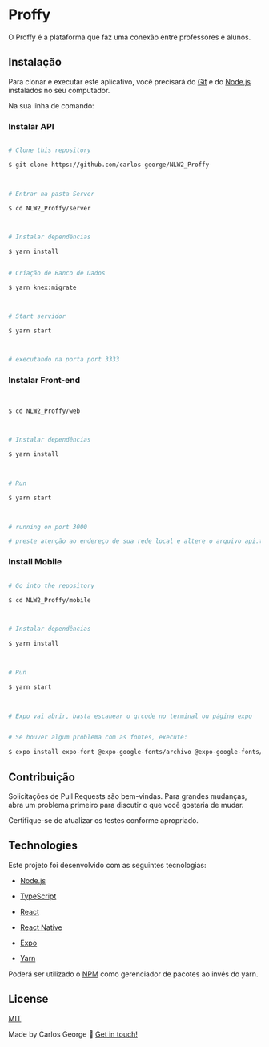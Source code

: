 # Proffy

O Proffy é a plataforma que faz uma conexão entre professores e alunos.

## Instalação

Para clonar e executar este aplicativo, você precisará do [Git](https://git-scm.com) e do [Node.js][nodejs] instalados no seu computador.

Na sua linha de comando:

### Instalar API

  

```bash

# Clone this repository

$ git clone https://github.com/carlos-george/NLW2_Proffy

  

# Entrar na pasta Server

$ cd NLW2_Proffy/server

  

# Instalar dependências

$ yarn install


# Criação de Banco de Dados

$ yarn knex:migrate



# Start servidor

$ yarn start

  

# executando na porta port 3333

```

  

### Instalar Front-end

  

```bash


$ cd NLW2_Proffy/web

  

# Instalar dependências

$ yarn install

  

# Run

$ yarn start

  

# running on port 3000

# preste atenção ao endereço de sua rede local e altere o arquivo api.ts com suas configurações.

```

  

### Install Mobile

  

```bash

# Go into the repository

$ cd NLW2_Proffy/mobile

  

# Instalar dependências

$ yarn install

  

# Run

$ yarn start

  

# Expo vai abrir, basta escanear o qrcode no terminal ou página expo


# Se houver algum problema com as fontes, execute:

$ expo install expo-font @expo-google-fonts/archivo @expo-google-fonts/poppins
```

## Contribuição
Solicitações de Pull Requests são bem-vindas. Para grandes mudanças, abra um problema primeiro para discutir o que você gostaria de mudar.


Certifique-se de atualizar os testes conforme apropriado.

## Technologies

  

Este projeto foi desenvolvido com as seguintes tecnologias:

  

- [Node.js][nodejs]

- [TypeScript][typescript]

- [React][reactjs]

- [React Native][rn]

- [Expo][expo]

- [Yarn][yarn]



Poderá ser utilizado o [NPM][npm] como gerenciador de pacotes ao invés do yarn.

## License
[MIT](https://choosealicense.com/licenses/mit/)


Made by Carlos George :wave: [Get in touch!](https://www.linkedin.com/in/carlos-george-58856a1b/)

[nodejs]:  https://nodejs.org/

[typescript]:  https://www.typescriptlang.org/

[expo]:  https://expo.io/

[reactjs]:  https://reactjs.org

[rn]:  https://facebook.github.io/react-native/

[yarn]: https://yarnpkg.com/

[npm]: https://www.npmjs.com/
